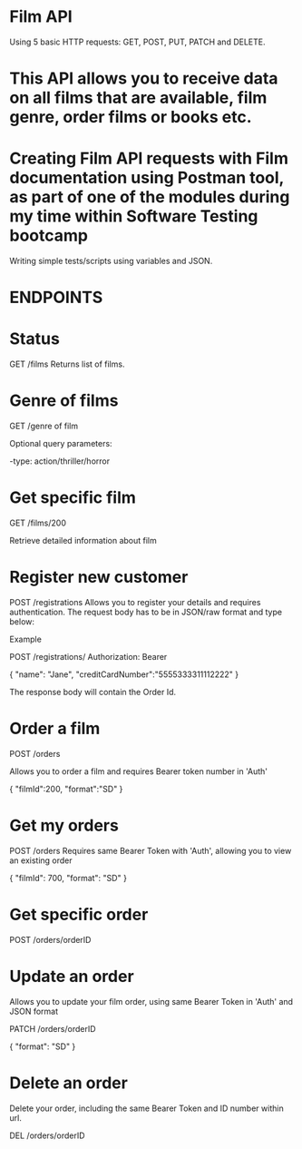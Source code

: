 # Film API
Using 5 basic HTTP requests: GET, POST, PUT, PATCH and DELETE.

# This API allows you to receive data on all films that are available, film genre, order films or books etc.

# Creating Film API requests with Film documentation using Postman tool, as part of one of the modules during my time within Software Testing bootcamp

Writing simple tests/scripts using variables and JSON.

# ENDPOINTS

# Status

GET /films
Returns list of films.

# Genre of films
GET /genre of film

Optional query parameters:

-type: action/thriller/horror

# Get specific film

GET /films/200

Retrieve detailed information about film

# Register new customer

POST /registrations
Allows you to register your details and requires authentication.
The request body has to be in JSON/raw format and type below:

Example

POST /registrations/
Authorization: Bearer <YOUR TOKEN>

{
   "name": "Jane",
   "creditCardNumber":"5555333311112222"
}

The response body will contain the Order Id.
  
# Order a film
 
  POST /orders
  
  Allows you to order a film and requires Bearer token number in 'Auth'

 {
  "filmId":200,
  "format":"SD"
}

 
 # Get my orders
  
  POST /orders
Requires same Bearer Token with 'Auth', allowing you to view an existing order

{
  "filmId": 700,
  "format": "SD"
}
  
# Get specific order
  
  POST /orders/orderID
  
# Update an order
  
  Allows you to update your film order, using same Bearer Token in 'Auth' and JSON format
  
  PATCH /orders/orderID
  
  {
 "format": "SD"
  }
  
  # Delete an order
  
  Delete your order, including the same Bearer Token and ID number within url.
  
  DEL /orders/orderID
  
  
  


